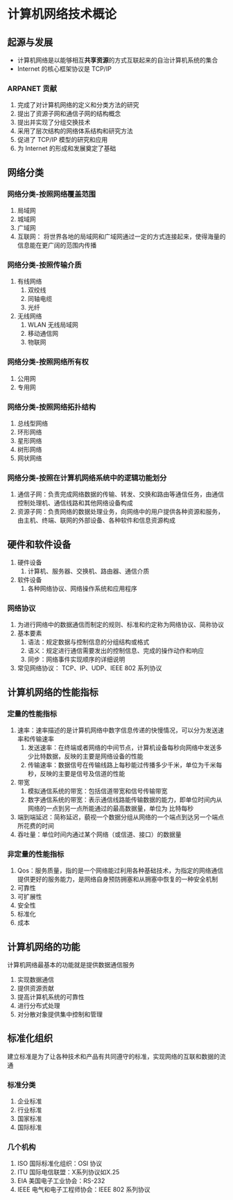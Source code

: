 # 计算机网络技术概论
## 起源与发展
* 计算机网络是以能够相互**共享资源**的方式互联起来的自治计算机系统的集合
* Internet 的核心框架协议是 TCP/IP 
### ARPANET 贡献
1. 完成了对计算机网络的定义和分类方法的研究
2. 提出了资源子网和通信子网的结构概念
3. 提出并实现了分组交换技术
4. 采用了层次结构的网络体系结构和研究方法
5. 促进了 TCP/IP 模型的研究和应用
6. 为 Internet 的形成和发展奠定了基础
## 网络分类
### 网络分类-按照网络覆盖范围
1. 局域网
2. 城域网
3. 广域网
4. 互联网： 将世界各地的局域网和广域网通过一定的方式连接起来，使得海量的信息能在更广阔的范围内传播
### 网络分类-按照传输介质
1. 有线网络
   1. 双绞线
   2. 同轴电缆
   3. 光纤
2. 无线网络
   1. WLAN 无线局域网
   2. 移动通信网
   3. 物联网
### 网络分类-按照网络所有权
1. 公用网
2. 专用网
### 网络分类-按照网络拓扑结构
1. 总线型网络
2. 环形网络
3. 星形网络
4. 树形网络
5. 网状网络
### 网络分类-按照在计算机网络系统中的逻辑功能划分
1. 通信子网：负责完成网络数据的传输、转发、交换和路由等通信任务，由通信控制处理机、通信线路和其他网络设备构成
2. 资源子网：负责网络的数据处理业务，向网络中的用户提供各种资源和服务，由主机、终端、联网的外部设备、各种软件和信息资源构成
## 硬件和软件设备
1. 硬件设备
   1. 计算机、服务器、交换机、路由器、通信介质
2. 软件设备
   1. 各种网络协议、网络操作系统和应用程序
### 网络协议
1. 为进行网络中的数据通信而制定的规则、标准和约定称为网络协议、简称协议
2. 基本要素
   1. 语法：规定数据与控制信息的分组结构或格式
   2. 语义：规定进行通信需要发出的控制信息、完成的操作动作和响应
   3. 同步：网络事件实现顺序的详细说明
3. 常见网络协议： TCP、IP、UDP、IEEE 802 系列协议
## 计算机网络的性能指标
### 定量的性能指标
1. 速率：速率描述的是计算机网络中数字信息传递的快慢情况，可以分为发送速率和传输速率
   1. 发送速率：在终端或者网络的中间节点，计算机设备每秒向网络中发送多少比特数据，反映的主要是网络设备的性能
   2. 传输速率：数据信号在传输线路上每秒能过传播多少千米，单位为千米每秒，反映的主要是信号及信道的性能
2. 带宽
   1. 模拟通信系统的带宽：包括信道带宽和信号传输带宽
   2. 数字通信系统的带宽：表示通信线路能传输数据的能力，即单位时间内从网络的一点到另一点所能通过的最高数据量，单位为 比特每秒
3. 端到端延迟：简称延迟，藐视一个数据分组从网络的一个端点到达另一个端点所花费的时间
4. 吞吐量：单位时间内通过某个网络（或信道、接口）的数据量
### 非定量的性能指标
1. Qos：服务质量，指的是一个网络能过利用各种基础技术，为指定的网络通信提供更好的服务能力，是网络自身预防拥塞和从拥塞中恢复的一种安全机制
2. 可靠性
3. 可扩展性
4. 安全性
5. 标准化
6. 成本
## 计算机网络的功能
计算机网络最基本的功能就是提供数据通信服务
1. 实现数据通信
2. 提供资源贡献
3. 提高计算机系统的可靠性
4. 进行分布式处理
5. 对分散对象提供集中控制和管理
## 标准化组织
建立标准是为了让各种技术和产品有共同遵守的标准，实现网络的互联和数据的流通
### 标准分类
1. 企业标准
2. 行业标准
3. 国家标准
4. 国际标准
### 几个机构
1. ISO 国际标准化组织：OSI 协议
2. ITU 国际电信联盟：X系列协议如X.25
3. EIA 美国电子工业协会：RS-232
4. IEEE 电气和电子工程师协会：IEEE 802 系列协议